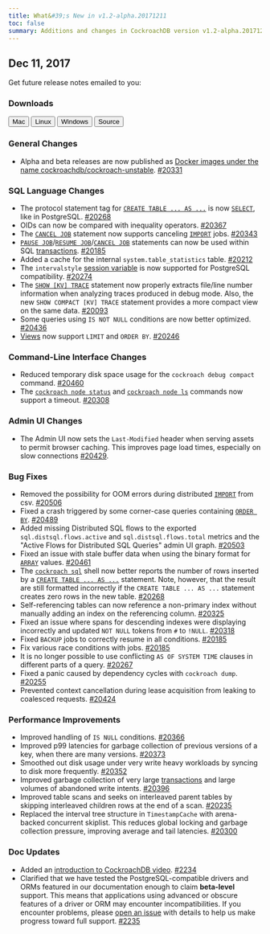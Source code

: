```yaml
---
title: What&#39;s New in v1.2-alpha.20171211
toc: false
summary: Additions and changes in CockroachDB version v1.2-alpha.20171211
---
```


## Dec 11, 2017

Get future release notes emailed to you:

<div class="hubspot-install-form install-form-1 clearfix">
    <script>
        hbspt.forms.create({
            css: '',
            cssClass: 'install-form',
            portalId: '1753393',
            formId: '39686297-81d2-45e7-a73f-55a596a8d5ff',
            formInstanceId: 1,
            target: '.install-form-1'
        });
    </script>
</div>

### Downloads

<div id="os-tabs" class="clearfix">
    <a href="https://binaries.cockroachdb.com/cockroach-v1.2-alpha.20171211.darwin-10.9-amd64.tgz"><button id="mac" data-eventcategory="mac-binary-release-notes">Mac</button></a>
    <a href="https://binaries.cockroachdb.com/cockroach-v1.2-alpha.20171211.linux-amd64.tgz"><button id="linux" data-eventcategory="linux-binary-release-notes">Linux</button></a>
    <a href="https://binaries.cockroachdb.com/cockroach-v1.2-alpha.20171211.windows-6.2-amd64.zip"><button id="windows" data-eventcategory="windows-binary-release-notes">Windows</button></a>
    <a href="https://binaries.cockroachdb.com/cockroach-v1.2-alpha.20171211.src.tgz"><button id="source" data-eventcategory="source-release-notes">Source</button></a>
</div>

### General Changes

- Alpha and beta releases are now published as [Docker images under the name cockroachdb/cockroach-unstable](https://hub.docker.com/r/cockroachdb/cockroach-unstable/). [#20331](https://github.com/cockroachdb/cockroach/pull/20331)

### SQL Language Changes

- The protocol statement tag for [`CREATE TABLE ... AS ...`](../v2.0/create-table-as.html) is now [`SELECT`](../v2.0/select.html), like in PostgreSQL. [#20268](https://github.com/cockroachdb/cockroach/pull/20268)
- OIDs can now be compared with inequality operators. [#20367](https://github.com/cockroachdb/cockroach/pull/20367)
- The [`CANCEL JOB`](../v2.0/cancel-job.html) statement now supports canceling [`IMPORT`](../v2.0/import.html) jobs. [#20343](https://github.com/cockroachdb/cockroach/pull/20343)
- [`PAUSE JOB`](../v2.0/pause-job.html)/[`RESUME JOB`](../v2.0/resume-job.html)/[`CANCEL JOB`](../v2.0/cancel-job.html) statements can now be used within SQL [transactions](../v2.0/transactions.html). [#20185](https://github.com/cockroachdb/cockroach/pull/20185)
- Added a cache for the internal `system.table_statistics` table. [#20212](https://github.com/cockroachdb/cockroach/pull/20212)
- The `intervalstyle` [session variable](../v2.0/set-vars.html) is now supported for PostgreSQL compatibility. [#20274](https://github.com/cockroachdb/cockroach/pull/20274)
- The [`SHOW [KV] TRACE`](../v2.0/show-trace.html) statement now properly extracts file/line number information when analyzing traces produced in debug mode. Also, the new `SHOW COMPACT [KV] TRACE` statement provides a more compact view on the same data. [#20093](https://github.com/cockroachdb/cockroach/pull/20093)
- Some queries using `IS NOT NULL` conditions are now better optimized. [#20436](https://github.com/cockroachdb/cockroach/pull/20436)
- [Views](../v2.0/views.html) now support `LIMIT` and `ORDER BY`. [#20246](https://github.com/cockroachdb/cockroach/pull/20246)

### Command-Line Interface Changes

- Reduced temporary disk space usage for the `cockroach debug compact` command. [#20460](https://github.com/cockroachdb/cockroach/pull/20460)
- The [`cockroach node status`](../v2.0/view-node-details.html) and [`cockroach node ls`](../v2.0/view-node-details.html) commands now support a timeout. [#20308](https://github.com/cockroachdb/cockroach/pull/20308)

### Admin UI Changes

- The Admin UI now sets the `Last-Modified` header when serving assets to permit browser caching. This improves page load times, especially on slow connections [#20429](https://github.com/cockroachdb/cockroach/pull/20429).

### Bug Fixes

- Removed the possibility for OOM errors during distributed [`IMPORT`](../v2.0/import.html) from csv. [#20506](https://github.com/cockroachdb/cockroach/pull/20506)
- Fixed a crash triggered by some corner-case queries containing [`ORDER BY`](../v2.0/query-order.html). [#20489](https://github.com/cockroachdb/cockroach/pull/20489)
- Added missing Distributed SQL flows to the exported `sql.distsql.flows.active` and `sql.distsql.flows.total` metrics and the "Active Flows for Distributed SQL Queries" admin UI graph. [#20503](https://github.com/cockroachdb/cockroach/pull/20503)
- Fixed an issue with stale buffer data when using the binary format for [`ARRAY`](../v2.0/array.html) values. [#20461](https://github.com/cockroachdb/cockroach/pull/20461)
- The [`cockroach sql`](../v2.0/use-the-built-in-sql-client.html) shell now better reports the number of rows inserted by a [`CREATE TABLE ... AS ...`](../v2.0/create-table-as.html) statement. Note,  however, that the result are still formatted incorrectly if the `CREATE TABLE ... AS ...` statement creates zero rows in the new table. [#20268](https://github.com/cockroachdb/cockroach/pull/20268)
- Self-referencing tables can now reference a non-primary index without manually adding an index on the referencing column. [#20325](https://github.com/cockroachdb/cockroach/pull/20325)
- Fixed an issue where spans for descending indexes were displaying incorrectly and updated `NOT NULL` tokens from `#` to `!NULL`. [#20318](https://github.com/cockroachdb/cockroach/pull/20318)
- Fixed `BACKUP` jobs to correctly resume in all conditions. [#20185](https://github.com/cockroachdb/cockroach/pull/20185)
- Fix various race conditions with jobs. [#20185](https://github.com/cockroachdb/cockroach/pull/20185)
- It is no longer possible to use conflicting `AS OF SYSTEM TIME` clauses in different parts of a query. [#20267](https://github.com/cockroachdb/cockroach/pull/20267)
- Fixed a panic caused by dependency cycles with `cockroach dump`. [#20255](https://github.com/cockroachdb/cockroach/pull/20255)
- Prevented context cancellation during lease acquisition from leaking to coalesced requests. [#20424](https://github.com/cockroachdb/cockroach/pull/20424)

### Performance Improvements

- Improved handling of `IS NULL` conditions. [#20366](https://github.com/cockroachdb/cockroach/pull/20366)
- Improved p99 latencies for garbage collection of previous versions of a key, when there are many versions. [#20373](https://github.com/cockroachdb/cockroach/pull/20373)
- Smoothed out disk usage under very write heavy workloads by syncing to disk more frequently. [#20352](https://github.com/cockroachdb/cockroach/pull/20352)
- Improved garbage collection of very large [transactions](../v2.0/transactions.html) and large volumes of abandoned write intents. [#20396](https://github.com/cockroachdb/cockroach/pull/20396)
- Improved table scans and seeks on interleaved parent tables by skipping interleaved children rows at the end of a scan. [#20235](https://github.com/cockroachdb/cockroach/pull/20235)
- Replaced the interval tree structure in `TimestampCache` with arena-backed concurrent skiplist. This reduces global locking and garbage collection pressure, improving average and tail latencies. [#20300](https://github.com/cockroachdb/cockroach/pull/20300)

### Doc Updates

- Added an [introduction to CockroachDB video](../v2.0/). [#2234](https://github.com/cockroachdb/docs/pull/2234)
- Clarified that we have tested the PostgreSQL-compatible drivers and ORMs featured in our documentation enough to claim **beta-level** support. This means that applications using advanced or obscure features of a driver or ORM may encounter incompatibilities. If you encounter problems, please [open an issue](https://github.com/cockroachdb/cockroach/issues/new) with details to help us make progress toward full support. [#2235](https://github.com/cockroachdb/docs/pull/2235)
